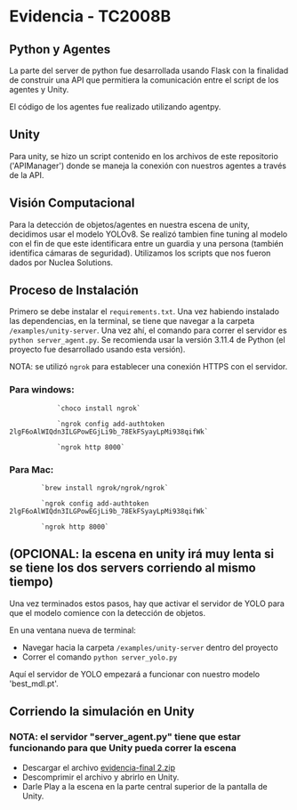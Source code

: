 # Evidencia -  TC2008B

## Python y Agentes
La parte del server de python fue desarrollada usando Flask con la finalidad de construir una API que permitiera la comunicación entre el script de los agentes y Unity.

El código de los agentes fue realizado utilizando agentpy.

## Unity
Para unity, se hizo un script contenido en los archivos de este repositorio ('APIManager') donde se maneja la conexión con nuestros agentes a través de la API.

## Visión Computacional
Para la detección de objetos/agentes en nuestra escena de unity, decidimos usar el modelo YOLOv8. Se realizó tambien fine tuning al modelo con el fin de que este identificara entre un guardia y una persona (también identifica cámaras de seguridad).
Utilizamos los scripts que nos fueron dados por Nuclea Solutions.

## Proceso de Instalación
Primero se debe instalar el `requirements.txt`. Una vez habiendo instalado las dependencias, en la terminal, se tiene que navegar a la carpeta `/examples/unity-server`.
Una vez ahí, el comando para correr el servidor es `python server_agent.py`. Se recomienda usar la versión 3.11.4 de Python (el proyecto fue desarrollado usando esta versión).

NOTA: se utilizó `ngrok` para establecer una conexión HTTPS con el servidor. 
### Para windows: 
                `choco install ngrok`

                `ngrok config add-authtoken 2lgF6oAlWIQdn3ILGPowEGjLi9b_78EkFSyayLpMi938qifWk`

                `ngrok http 8000`
### Para Mac:  
            `brew install ngrok/ngrok/ngrok`

            `ngrok config add-authtoken 2lgF6oAlWIQdn3ILGPowEGjLi9b_78EkFSyayLpMi938qifWk`

            `ngrok http 8000`

## (OPCIONAL: la escena en unity irá muy lenta si se tiene los dos servers corriendo al mismo tiempo)
Una vez terminados estos pasos, hay que activar el servidor de YOLO para que el modelo comience con la detección de objetos.

En una ventana nueva de terminal:
- Navegar hacia la carpeta `/examples/unity-server` dentro del proyecto
- Correr el comando `python server_yolo.py` 

Aquí el servidor de YOLO empezará a funcionar con nuestro modelo 'best_mdl.pt'.


## Corriendo la simulación en Unity
### NOTA: el servidor "server_agent.py" tiene que estar funcionando para que Unity pueda correr la escena
- Descargar el archivo [evidencia-final 2.zip](https://drive.google.com/drive/folders/11Mn9a7ryCoSy4MjsIBiEFEMTF4zprH-3)
- Descomprimir el archivo y abrirlo en Unity.
- Darle Play a la escena en la parte central superior de la pantalla de Unity.